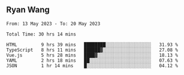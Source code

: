 ## Ryan Wang

<!--START_SECTION:waka-->

```text
From: 13 May 2023 - To: 20 May 2023

Total Time: 30 hrs 14 mins

HTML         9 hrs 39 mins   ████████░░░░░░░░░░░░░░░░░   31.93 %
TypeScript   8 hrs 11 mins   ██████▓░░░░░░░░░░░░░░░░░░   27.08 %
Vue.js       5 hrs 28 mins   ████▓░░░░░░░░░░░░░░░░░░░░   18.13 %
YAML         2 hrs 18 mins   ██░░░░░░░░░░░░░░░░░░░░░░░   07.63 %
JSON         1 hr 14 mins    █░░░░░░░░░░░░░░░░░░░░░░░░   04.12 %
```

<!--END_SECTION:waka-->
